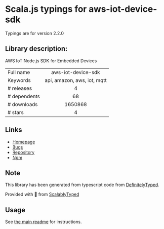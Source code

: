 
# Scala.js typings for aws-iot-device-sdk

Typings are for version 2.2.0

## Library description:
AWS IoT Node.js SDK for Embedded Devices

|                    |                 |
| ------------------ | :-------------: |
| Full name          | aws-iot-device-sdk |
| Keywords           | api, amazon, aws, iot, mqtt |
| # releases         | 4 |
| # dependents       | 68 |
| # downloads        | 1650868 |
| # stars            | 4 |

## Links
- [Homepage](https://github.com/aws/aws-iot-device-sdk-js)
- [Bugs](http://github.com/aws/aws-iot-device-sdk-js/issues)
- [Repository](https://github.com/aws/aws-iot-device-sdk-js)
- [Npm](https://www.npmjs.com/package/aws-iot-device-sdk)
    


## Note
This library has been generated from typescript code from [DefinitelyTyped](https://definitelytyped.org).

Provided with :purple_heart: from [ScalablyTyped](https://github.com/oyvindberg/ScalablyTyped)

## Usage
See [the main readme](../../readme.md) for instructions.


